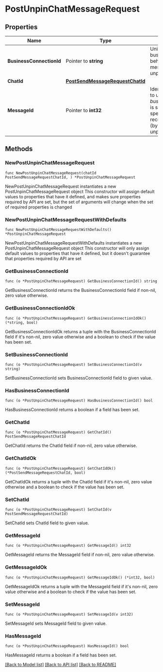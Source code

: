 # PostUnpinChatMessageRequest

## Properties

Name | Type | Description | Notes
------------ | ------------- | ------------- | -------------
**BusinessConnectionId** | Pointer to **string** | Unique identifier of the business connection on behalf of which the message will be unpinned | [optional] 
**ChatId** | [**PostSendMessageRequestChatId**](PostSendMessageRequestChatId.md) |  | 
**MessageId** | Pointer to **int32** | Identifier of the message to unpin. Required if *business\\_connection\\_id* is specified. If not specified, the most recent pinned message (by sending date) will be unpinned. | [optional] 

## Methods

### NewPostUnpinChatMessageRequest

`func NewPostUnpinChatMessageRequest(chatId PostSendMessageRequestChatId, ) *PostUnpinChatMessageRequest`

NewPostUnpinChatMessageRequest instantiates a new PostUnpinChatMessageRequest object
This constructor will assign default values to properties that have it defined,
and makes sure properties required by API are set, but the set of arguments
will change when the set of required properties is changed

### NewPostUnpinChatMessageRequestWithDefaults

`func NewPostUnpinChatMessageRequestWithDefaults() *PostUnpinChatMessageRequest`

NewPostUnpinChatMessageRequestWithDefaults instantiates a new PostUnpinChatMessageRequest object
This constructor will only assign default values to properties that have it defined,
but it doesn't guarantee that properties required by API are set

### GetBusinessConnectionId

`func (o *PostUnpinChatMessageRequest) GetBusinessConnectionId() string`

GetBusinessConnectionId returns the BusinessConnectionId field if non-nil, zero value otherwise.

### GetBusinessConnectionIdOk

`func (o *PostUnpinChatMessageRequest) GetBusinessConnectionIdOk() (*string, bool)`

GetBusinessConnectionIdOk returns a tuple with the BusinessConnectionId field if it's non-nil, zero value otherwise
and a boolean to check if the value has been set.

### SetBusinessConnectionId

`func (o *PostUnpinChatMessageRequest) SetBusinessConnectionId(v string)`

SetBusinessConnectionId sets BusinessConnectionId field to given value.

### HasBusinessConnectionId

`func (o *PostUnpinChatMessageRequest) HasBusinessConnectionId() bool`

HasBusinessConnectionId returns a boolean if a field has been set.

### GetChatId

`func (o *PostUnpinChatMessageRequest) GetChatId() PostSendMessageRequestChatId`

GetChatId returns the ChatId field if non-nil, zero value otherwise.

### GetChatIdOk

`func (o *PostUnpinChatMessageRequest) GetChatIdOk() (*PostSendMessageRequestChatId, bool)`

GetChatIdOk returns a tuple with the ChatId field if it's non-nil, zero value otherwise
and a boolean to check if the value has been set.

### SetChatId

`func (o *PostUnpinChatMessageRequest) SetChatId(v PostSendMessageRequestChatId)`

SetChatId sets ChatId field to given value.


### GetMessageId

`func (o *PostUnpinChatMessageRequest) GetMessageId() int32`

GetMessageId returns the MessageId field if non-nil, zero value otherwise.

### GetMessageIdOk

`func (o *PostUnpinChatMessageRequest) GetMessageIdOk() (*int32, bool)`

GetMessageIdOk returns a tuple with the MessageId field if it's non-nil, zero value otherwise
and a boolean to check if the value has been set.

### SetMessageId

`func (o *PostUnpinChatMessageRequest) SetMessageId(v int32)`

SetMessageId sets MessageId field to given value.

### HasMessageId

`func (o *PostUnpinChatMessageRequest) HasMessageId() bool`

HasMessageId returns a boolean if a field has been set.


[[Back to Model list]](../README.md#documentation-for-models) [[Back to API list]](../README.md#documentation-for-api-endpoints) [[Back to README]](../README.md)


